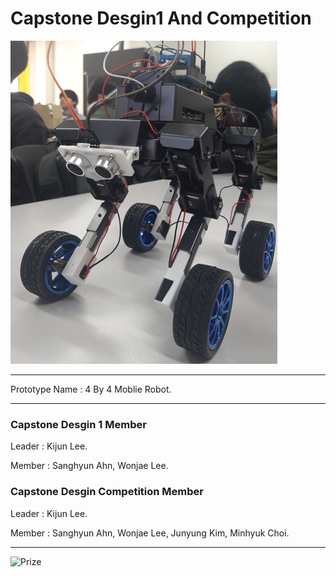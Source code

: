 # Capstone Desgin1 And Competition

![Robot](https://github.com/KIJUN24/2024_CapstoneDesign1_Competition/blob/master/Robot_Picture.png)

***

Prototype Name : 4 By 4 Moblie Robot.

***

### Capstone Desgin 1 Member
Leader : Kijun Lee.

Member : Sanghyun Ahn, Wonjae Lee.

### Capstone Desgin Competition Member
Leader : Kijun Lee.

Member : Sanghyun Ahn, Wonjae Lee, Junyung Kim, Minhyuk Choi.

***

![Prize]()
